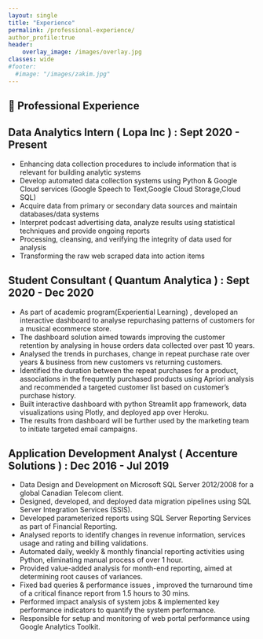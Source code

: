```yaml
---
layout: single
title: "Experience"
permalink: /professional-experience/
author_profile:true
header:
    overlay_image: /images/overlay.jpg
classes: wide
#footer:
  #image: "/images/zakim.jpg"
---
```


## 🏢 Professional Experience

## Data Analytics Intern ( Lopa Inc ) : Sept 2020 - Present
-	Enhancing data collection procedures to include information that is relevant for building analytic systems <br>
- 	Develop automated data collection systems using Python & Google Cloud services (Google Speech to Text,Google Cloud Storage,Cloud SQL) <br>
- 	Acquire data from primary or secondary data sources and maintain databases/data systems <br>
-	Interpret podcast advertising data, analyze results using statistical techniques and provide ongoing reports <br>
-	Processing, cleansing, and verifying the integrity of data used for analysis <br>
- 	Transforming the raw web scraped data into action items <br>
	
## Student Consultant ( Quantum Analytica ) : Sept 2020 - Dec 2020
-	As part of academic program(Experiential Learning) , developed an interactive dashboard to analyse repurchasing patterns of customers for a musical ecommerce store.
-	The dashboard solution aimed towards improving the customer retention by analysing in house orders data collected over past 10 years.
-	Analysed the trends in purchases, change in repeat purchase rate over years & business from new customers vs returning customers.
-	Identified the duration between the repeat purchases for a product, associations in the frequently purchased products using Apriori analysis and recommended a targeted customer list based on customer’s purchase history.
-	Built interactive dashboard with python Streamlit app framework, data visualizations using Plotly, and deployed app over Heroku.
-	The results from dashboard will be further used by the marketing team to initiate targeted email campaigns.
	

## Application Development Analyst ( Accenture Solutions ) : Dec 2016 - Jul 2019
-	Data Design and Development on Microsoft SQL Server 2012/2008 for a global Canadian Telecom client.
-	Designed, developed, and deployed data migration pipelines using SQL Server Integration Services (SSIS).
-	Developed parameterized reports using SQL Server Reporting Services as part of Financial Reporting.
-	Analysed reports to identify changes in revenue information, services usage and rating and billing validations.
-	Automated daily, weekly & monthly financial reporting activities using Python, eliminating manual process of over 1 hour.
-	Provided value-added analysis for month-end reporting, aimed at determining root causes of variances.
-	Fixed bad queries & performance issues , improved the turnaround time of a critical finance report from 1.5 hours to 30 mins.
-	Performed impact analysis of system jobs & implemented key performance indicators to quantify the system performance.
-	Responsible for setup and monitoring of web portal performance using Google Analytics Toolkit.

